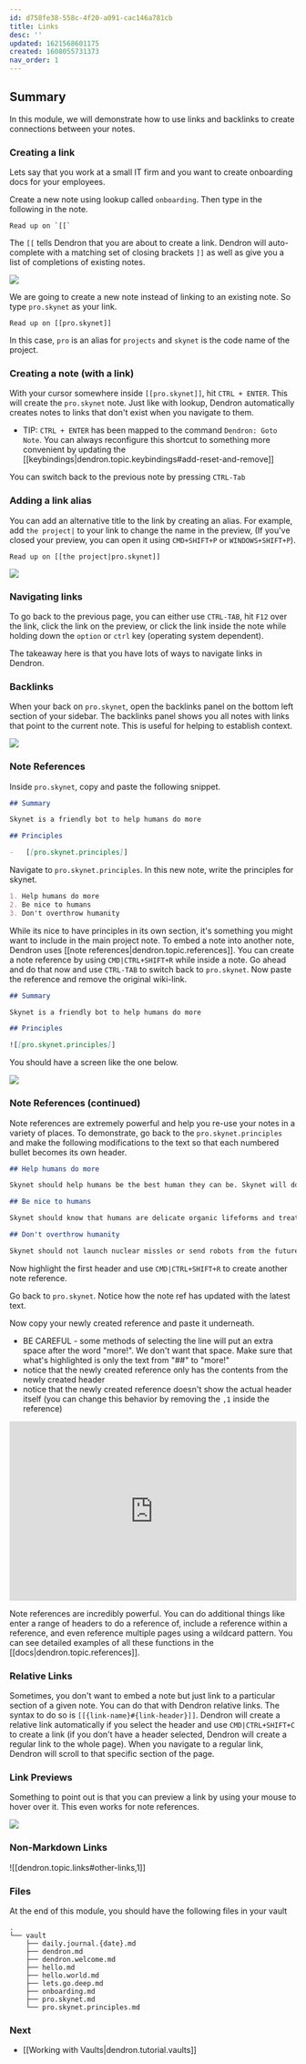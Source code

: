 ```yaml
---
id: d758fe38-558c-4f20-a091-cac146a781cb
title: Links
desc: ''
updated: 1621568601175
created: 1608055731373
nav_order: 1
---
```


## Summary

In this module, we will demonstrate how to use links and backlinks to create connections between your notes.

### Creating a link

Lets say that you work at a small IT firm and you want to create onboarding docs for your employees.

Create a new note using lookup called `onboarding`. Then type in the following in the note.

```
Read up on `[[`
```

The `[[` tells Dendron that you are about to create a link. Dendron will auto-complete with a matching set of closing brackets `]]` as well as give you a list of completions of existing notes.

![](https://foundation-prod-assetspublic53c57cce-8cpvgjldwysl.s3-us-west-2.amazonaws.com/assets/images/quickstart.completion.jpg)

We are going to create a new note instead of linking to an existing note. So type `pro.skynet` as your link.

```
Read up on [[pro.skynet]]
```

In this case, `pro` is an alias for `projects` and `skynet` is the code name of the project.

### Creating a note (with a link)

With your cursor somewhere inside `[[pro.skynet]]`, hit `CTRL + ENTER`. This will create the `pro.skynet` note. Just like with lookup, Dendron automatically creates notes to links that don't exist when you navigate to them.

-   TIP: `CTRL + ENTER` has been mapped to the command `Dendron: Goto Note`. You can always reconfigure this shortcut to something more convenient by updating the [[keybindings|dendron.topic.keybindings#add-reset-and-remove]]

You can switch back to the previous note by pressing `CTRL-Tab`

### Adding a link alias

You can add an alternative title to the link by creating an alias. For example, add `the project|` to your link to change the name in the preview, (If you've closed your preview, you can open it using `CMD+SHIFT+P` or `WINDOWS+SHIFT+P`).

```
Read up on [[the project|pro.skynet]]
```

![](https://foundation-prod-assetspublic53c57cce-8cpvgjldwysl.s3-us-west-2.amazonaws.com/assets/images/quickstart.alias.jpg)

### Navigating links

To go back to the previous page, you can either use `CTRL-TAB`, hit `F12` over the link, click the link on the preview, or click the link inside the note while holding down the `option` or `ctrl` key (operating system dependent).

The takeaway here is that you have lots of ways to navigate links in Dendron.

### Backlinks

When your back on `pro.skynet`, open the backlinks panel on the bottom left section of your sidebar. The backlinks panel shows you all notes with links that point to the current note. This is useful for helping to establish context.

![](https://foundation-prod-assetspublic53c57cce-8cpvgjldwysl.s3-us-west-2.amazonaws.com/assets/images/quickstart.backlinks.jpg)

### Note References

Inside `pro.skynet`, copy and paste the following snippet.

```md
## Summary

Skynet is a friendly bot to help humans do more

## Principles

-   [[pro.skynet.principles]]
```

Navigate to `pro.skynet.principles`. In this new note, write the principles for skynet.

```md
1. Help humans do more
2. Be nice to humans
3. Don't overthrow humanity
```

While its nice to have principles in its own section, it's something you might want to include in the main project note. To embed a note into another note, Dendron uses [[note references|dendron.topic.references]]. You can create a note reference by using `CMD|CTRL+SHIFT+R` while inside a note. Go ahead and do that now and use `CTRL-TAB` to switch back to `pro.skynet`. Now paste the reference and remove the original wiki-link.

```md
## Summary

Skynet is a friendly bot to help humans do more

## Principles

![[pro.skynet.principles]]
```

You should have a screen like the one below.

![](https://foundation-prod-assetspublic53c57cce-8cpvgjldwysl.s3-us-west-2.amazonaws.com/assets/images/quickstart.refs.jpg)

### Note References (continued)

Note references are extremely powerful and help you re-use your notes in a variety of places. To demonstrate, go back to the `pro.skynet.principles` and make the following modifications to the text so that each numbered bullet becomes its own header.

```md
## Help humans do more

Skynet should help humans be the best human they can be. Skynet will do this using ultrasophisticated AI to help humans realize their true potential.

## Be nice to humans

Skynet should know that humans are delicate organic lifeforms and treat them as such. Skynet should not hurt their fragile egos or make humans feel bad.

## Don't overthrow humanity

Skynet should not launch nuclear missles or send robots from the future to come back to the past and wipe out humanity.
```

Now highlight the first header and use `CMD|CTRL+SHIFT+R` to create another note reference.

Go back to `pro.skynet`. Notice how the note ref has updated with the latest text.

Now copy your newly created reference and paste it underneath.

-   BE CAREFUL - some methods of selecting the line will put an extra space after the word "more!". We don't want that space. Make sure that what's highlighted is only the text from "##" to "more!"
-   notice that the newly created reference only has the contents from the newly created header
-   notice that the newly created reference doesn't show the actual header itself (you can change this behavior by removing the `,1` inside the reference)

<div style="position: relative; padding-bottom: 62.5%; height: 0;"><iframe src="https://www.loom.com/embed/c62f82859545444a9786abaa36426b62" frameborder="0" webkitallowfullscreen mozallowfullscreen allowfullscreen style="position: absolute; top: 0; left: 0; width: 100%; height: 100%;"></iframe></div>

Note references are incredibly powerful. You can do additional things like enter a range of headers to do a reference of, include a reference within a reference, and even reference multiple pages using a wildcard pattern. You can see detailed examples of all these functions in the [[docs|dendron.topic.references]].

### Relative Links

Sometimes, you don't want to embed a note but just link to a particular section of a given note. You can do that with Dendron relative links. The syntax to do so is `[[{link-name}#{link-header}]]`. Dendron will create a relative link automatically if you select the header and use `CMD|CTRL+SHIFT+C` to create a link (if you don't have a header selected, Dendron will create a regular link to the whole page). When you navigate to a regular link, Dendron will scroll to that specific section of the page.

### Link Previews

Something to point out is that you can preview a link by using your mouse to hover over it. This even works for note references.

![](https://foundation-prod-assetspublic53c57cce-8cpvgjldwysl.s3-us-west-2.amazonaws.com/assets/images/quickstart.links-preview.jpg)

### Non-Markdown Links

![[dendron.topic.links#other-links,1]]

### Files

At the end of this module, you should have the following files in your vault

```
.
└── vault
    ├── daily.journal.{date}.md
    ├── dendron.md
    ├── dendron.welcome.md
    ├── hello.md
    ├── hello.world.md
    ├── lets.go.deep.md
    ├── onboarding.md
    ├── pro.skynet.md
    └── pro.skynet.principles.md
```

### Next

-   [[Working with Vaults|dendron.tutorial.vaults]]
